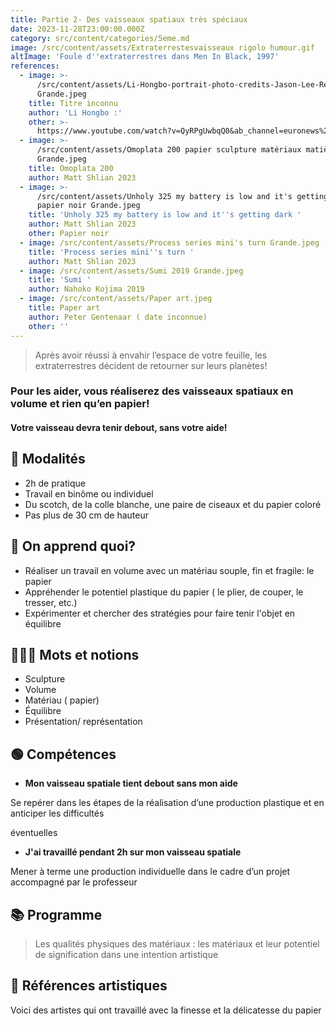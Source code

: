 ```yaml
---
title: Partie 2- Des vaisseaux spatiaux très spéciaux
date: 2023-11-28T23:00:00.000Z
category: src/content/categories/5eme.md
image: /src/content/assets/Extraterrestesvaisseaux rigolo humour.gif
altImage: 'Foule d''extraterrestres dans Men In Black, 1997'
references:
  - image: >-
      /src/content/assets/Li-Hongbo-portrait-photo-credits-Jason-Lee-Reuters
      Grande.jpeg
    title: Titre inconnu
    author: 'Li Hongbo :'
    other: >-
      https://www.youtube.com/watch?v=QyRPgUwbqQ0&ab_channel=euronews%28enfran%C3%A7ais%29
  - image: >-
      /src/content/assets/Omoplata 200 papier sculpture matériaux matière
      Grande.jpeg
    title: Omoplata 200
    author: Matt Shlian 2023
  - image: >-
      /src/content/assets/Unholy 325 my battery is low and it's getting dark
      papier noir Grande.jpeg
    title: 'Unholy 325 my battery is low and it''s getting dark '
    author: Matt Shlian 2023
    other: Papier noir
  - image: /src/content/assets/Process series mini's turn Grande.jpeg
    title: 'Process series mini''s turn '
    author: Matt Shlian 2023
  - image: /src/content/assets/Sumi 2019 Grande.jpeg
    title: 'Sumi '
    author: Nahoko Kojima 2019
  - image: /src/content/assets/Paper art.jpeg
    title: Paper art
    author: Peter Gentenaar ( date inconnue)
    other: ''
---
```


> Après avoir réussi à envahir l’espace de votre feuille, les extraterrestres décident de retourner sur leurs planètes!

### Pour les aider, vous réaliserez des vaisseaux spatiaux en volume et rien qu’en papier!

#### Votre vaisseau devra tenir debout, sans votre aide!

## **💬 Modalités**

* 2h de pratique
* Travail en binôme ou individuel
* Du scotch, de la colle blanche, une paire de ciseaux et du papier coloré
* Pas plus de 30 cm de hauteur

## **🤔 On apprend quoi?**

* Réaliser un travail en volume avec un matériau souple, fin et fragile: le papier
* Appréhender le potentiel plastique du papier ( le plier, de couper, le tresser, etc.)
* Expérimenter et chercher des stratégies pour faire tenir l'objet en équilibre

## **👩🏼‍🏫 Mots et notions**

* Sculpture
* Volume
* Matériau ( papier)
* Équilibre
* Présentation/ représentation

## **🟢 Compétences**

* **Mon vaisseau spatiale tient debout sans mon aide**

Se repérer dans les étapes de la réalisation d’une production plastique et en anticiper les difficultés

éventuelles

* **J'ai travaillé pendant 2h sur mon vaisseau spatiale**

Mener à terme une production individuelle dans le cadre d’un projet accompagné par le professeur

## 📚 **Programme**

> Les qualités physiques des matériaux : les matériaux et leur potentiel de signification dans une intention artistique

## **👀 Références artistiques**

Voici des artistes qui ont travaillé avec la finesse et la délicatesse du papier
